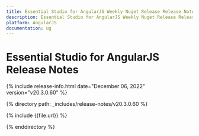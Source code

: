 ```yaml
---
title: Essential Studio for AngularJS Weekly Nuget Release Release Notes  
description: Essential Studio for AngularJS Weekly Nuget Release Release Notes  
platform: AngularJS
documentation: ug
---
```


# Essential Studio for AngularJS  Release Notes  

{% include release-info.html date="December 06, 2022"  version="v20.3.0.60" %} 


{% directory path: _includes/release-notes/v20.3.0.60 %}

{% include {{file.url}} %}

{% enddirectory %}